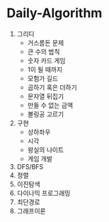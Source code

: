 # Daily-Algorithm

1. 그리디
   - 거스름돈 문제 
   - 큰 수의 법칙
   - 숫자 카드 게임
   - 1이 될 때까지
   - 모험가 길드
   - 곱하기 혹은 더하기
   - 문자열 뒤집기
   - 만들 수 없는 금액
   - 볼링공 고르기
2. 구현
   - 상하좌우
   - 시각
   - 왕실의 나이트
   - 게임 개발
3. DFS/BFS
4. 정렬
5. 이진탐색
6. 다이나믹 프로그래밍
7. 최단경로
8. 그래프이론
